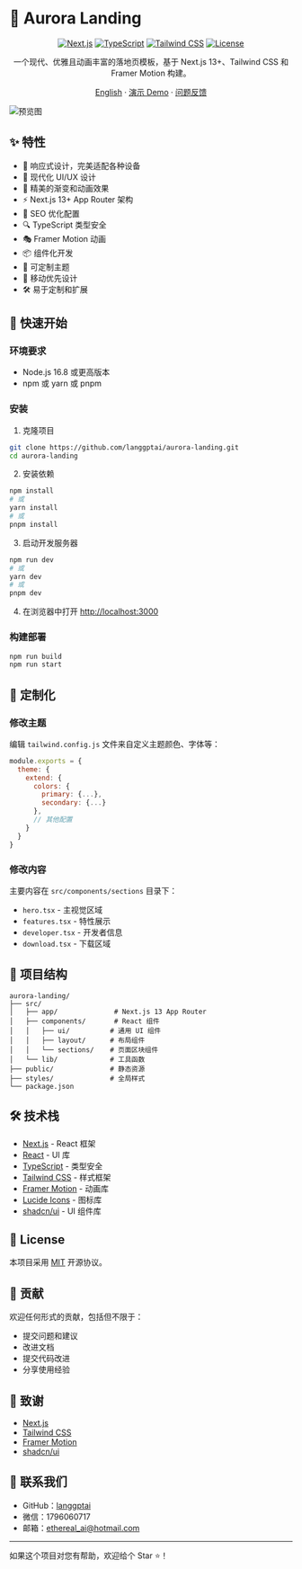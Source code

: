 # 🌌 Aurora Landing

<div align="center">

[![Next.js](https://img.shields.io/badge/Next.js-13+-black?style=for-the-badge&logo=next.js)](https://nextjs.org/)
[![TypeScript](https://img.shields.io/badge/TypeScript-5.0+-blue?style=for-the-badge&logo=typescript)](https://www.typescriptlang.org/)
[![Tailwind CSS](https://img.shields.io/badge/Tailwind-3.0+-38B2AC?style=for-the-badge&logo=tailwind-css&logoColor=white)](https://tailwindcss.com/)
[![License](https://img.shields.io/badge/License-MIT-green.svg?style=for-the-badge)](https://opensource.org/licenses/MIT)

一个现代、优雅且动画丰富的落地页模板，基于 Next.js 13+、Tailwind CSS 和 Framer Motion 构建。

[English](./README_EN.md) · [演示 Demo](https://aurora-landing.vercel.app) · [问题反馈](https://github.com/langgptai/aurora-landing/issues)

</div>

![预览图](./public/preview.png)

## ✨ 特性

- 📱 响应式设计，完美适配各种设备
- 🎨 现代化 UI/UX 设计
- 🌈 精美的渐变和动画效果
- ⚡️ Next.js 13+ App Router 架构
- 🎯 SEO 优化配置
- 🔍 TypeScript 类型安全
- 🎭 Framer Motion 动画
- 📦 组件化开发
- 🎨 可定制主题
- 📱 移动优先设计
- 🛠️ 易于定制和扩展

## 🚀 快速开始

### 环境要求

- Node.js 16.8 或更高版本
- npm 或 yarn 或 pnpm

### 安装

1. 克隆项目

```bash
git clone https://github.com/langgptai/aurora-landing.git
cd aurora-landing
```

2. 安装依赖

```bash
npm install
# 或
yarn install
# 或
pnpm install
```

3. 启动开发服务器

```bash
npm run dev
# 或
yarn dev
# 或
pnpm dev
```

4. 在浏览器中打开 [http://localhost:3000](http://localhost:3000)

### 构建部署

```bash
npm run build
npm run start
```

## 🎨 定制化

### 修改主题

编辑 `tailwind.config.js` 文件来自定义主题颜色、字体等：

```javascript
module.exports = {
  theme: {
    extend: {
      colors: {
        primary: {...},
        secondary: {...}
      },
      // 其他配置
    }
  }
}
```

### 修改内容

主要内容在 `src/components/sections` 目录下：

- `hero.tsx` - 主视觉区域
- `features.tsx` - 特性展示
- `developer.tsx` - 开发者信息
- `download.tsx` - 下载区域

## 📁 项目结构

```
aurora-landing/
├── src/
│   ├── app/              # Next.js 13 App Router
│   ├── components/       # React 组件
│   │   ├── ui/          # 通用 UI 组件
│   │   ├── layout/      # 布局组件
│   │   └── sections/    # 页面区块组件
│   └── lib/             # 工具函数
├── public/              # 静态资源
├── styles/              # 全局样式
└── package.json
```

## 🛠️ 技术栈

- [Next.js](https://nextjs.org/) - React 框架
- [React](https://reactjs.org/) - UI 库
- [TypeScript](https://www.typescriptlang.org/) - 类型安全
- [Tailwind CSS](https://tailwindcss.com/) - 样式框架
- [Framer Motion](https://www.framer.com/motion/) - 动画库
- [Lucide Icons](https://lucide.dev/) - 图标库
- [shadcn/ui](https://ui.shadcn.com/) - UI 组件库

## 📄 License

本项目采用 [MIT](LICENSE) 开源协议。

## 🤝 贡献

欢迎任何形式的贡献，包括但不限于：

- 提交问题和建议
- 改进文档
- 提交代码改进
- 分享使用经验

## 🙏 致谢

- [Next.js](https://nextjs.org/)
- [Tailwind CSS](https://tailwindcss.com/)
- [Framer Motion](https://www.framer.com/motion/)
- [shadcn/ui](https://ui.shadcn.com/)

## 📮 联系我们

- GitHub：[langgptai](https://github.com/langgptai)
- 微信：1796060717
- 邮箱：ethereal_ai@hotmail.com

---

如果这个项目对您有帮助，欢迎给个 Star ⭐️！